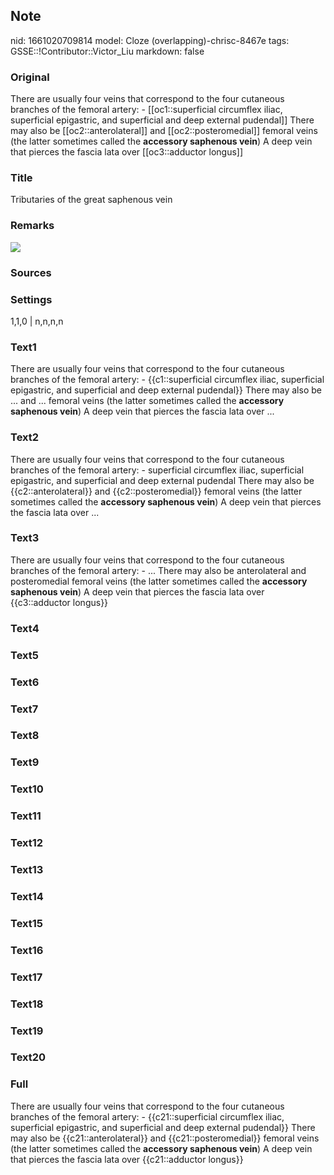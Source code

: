 ## Note
nid: 1661020709814
model: Cloze (overlapping)-chrisc-8467e
tags: GSSE::!Contributor::Victor_Liu
markdown: false

### Original
There are usually four veins that correspond to the four cutaneous
branches of the femoral artery: - [[oc1::superficial circumflex
iliac, superficial epigastric, and superficial and deep external
pudendal]] There may also be [[oc2::anterolateral]] and
[[oc2::posteromedial]] femoral veins (the latter sometimes called
the <b>accessory saphenous vein</b>) A deep vein that pierces the
fascia lata over [[oc3::adductor longus]]

### Title
Tributaries of the great saphenous vein

### Remarks
<img src="paste-a71d824d8c6b04b10f9a8037b18e4d5ab405ea09.jpg">

### Sources


### Settings
1,1,0 | n,n,n,n

### Text1
There are usually four veins that correspond to the four cutaneous
branches of the femoral artery: - {{c1::superficial circumflex
iliac, superficial epigastric, and superficial and deep external
pudendal}} There may also be ... and ... femoral veins (the latter
sometimes called the <b>accessory saphenous vein</b>) A deep vein
that pierces the fascia lata over ...

### Text2
There are usually four veins that correspond to the four cutaneous
branches of the femoral artery: - superficial circumflex iliac,
superficial epigastric, and superficial and deep external pudendal
There may also be {{c2::anterolateral}} and {{c2::posteromedial}}
femoral veins (the latter sometimes called the <b>accessory
saphenous vein</b>) A deep vein that pierces the fascia lata over
...

### Text3
There are usually four veins that correspond to the four cutaneous
branches of the femoral artery: - ... There may also be
anterolateral and posteromedial femoral veins (the latter sometimes
called the <b>accessory saphenous vein</b>) A deep vein that
pierces the fascia lata over {{c3::adductor longus}}

### Text4


### Text5


### Text6


### Text7


### Text8


### Text9


### Text10


### Text11


### Text12


### Text13


### Text14


### Text15


### Text16


### Text17


### Text18


### Text19


### Text20


### Full
There are usually four veins that correspond to the four cutaneous
branches of the femoral artery: - {{c21::superficial circumflex
iliac, superficial epigastric, and superficial and deep external
pudendal}} There may also be {{c21::anterolateral}} and
{{c21::posteromedial}} femoral veins (the latter sometimes called
the <b>accessory saphenous vein</b>) A deep vein that pierces the
fascia lata over {{c21::adductor longus}}
